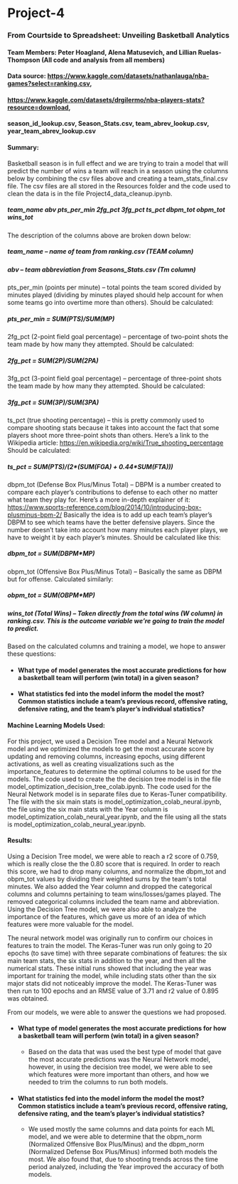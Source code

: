 # Project-4
### From Courtside to Spreadsheet: Unveiling Basketball Analytics
#### Team Members: Peter Hoagland, Alena Matusevich, and Lillian Ruelas-Thompson (All code and analysis from all members)
#### Data source: https://www.kaggle.com/datasets/nathanlauga/nba-games?select=ranking.csv,
####              https://www.kaggle.com/datasets/drgilermo/nba-players-stats?resource=download,
####              season_id_lookup.csv, Season_Stats.csv, team_abrev_lookup.csv, year_team_abrev_lookup.csv 
#### Summary:
Basketball season is in full effect and we are trying to train a model that will predict the number of wins a team will reach in a season using the columns below by combining the csv files above and creating a team_stats_final.csv file. The csv files are all stored in the Resources folder and the code used to clean the data is in the file Project4_data_cleanup.ipynb. 

##### team_name	abv	pts_per_min	2fg_pct	3fg_pct	ts_pct	dbpm_tot	obpm_tot	wins_tot

The description of the columns above are broken down below:

##### team_name – name of team from ranking.csv (TEAM column)

##### abv – team abbreviation from Seasons_Stats.csv (Tm column)

pts_per_min (points per minute) – total points the team scored divided by minutes played (dividing by minutes played should help account for when some teams go into overtime more than others). Should be calculated:
##### pts_per_min = SUM(PTS)/SUM(MP)

2fg_pct (2-point field goal percentage) – percentage of two-point shots the team made by how many they attempted. Should be calculated:
##### 2fg_pct = SUM(2P)/SUM(2PA)

3fg_pct (3-point field goal percentage) – percentage of three-point shots the team made by how many they attempted. Should be calculated:
##### 3fg_pct = SUM(3P)/SUM(3PA)

ts_pct (true shooting percentage) – this is pretty commonly used to compare shooting stats because it takes into account the fact that some players shoot more three-point shots than others. Here’s a link to the Wikipedia article: https://en.wikipedia.org/wiki/True_shooting_percentage
Should be calculated:
##### ts_pct = SUM(PTS)/(2*(SUM(FGA) + 0.44*SUM(FTA)))

dbpm_tot (Defense Box Plus/Minus Total) – DBPM is a number created to compare each player’s contributions to defense to each other no matter what team they play for. Here’s a more in-depth explainer of it: https://www.sports-reference.com/blog/2014/10/introducing-box-plusminus-bpm-2/
Basically the idea is to add up each team’s player’s DBPM to see which teams have the better defensive players. Since the number doesn’t take into account how many minutes each player plays, we have to weight it by each player’s minutes. Should be calculated like this:
##### dbpm_tot = SUM(DBPM*MP)

obpm_tot (Offensive Box Plus/Minus Total) – Basically the same as DBPM but for offense. Calculated similarly:
##### obpm_tot = SUM(OBPM*MP)

##### wins_tot (Total Wins) – Taken directly from the total wins (W column) in ranking.csv. This is the outcome variable we’re going to train the model to predict.

Based on the calculated columns and training a model, we hope to answer these questions: 

* #### What type of model generates the most accurate predictions for how a basketball team will perform (win total) in a given season?
* #### What statistics fed into the model inform the model the most? Common statistics include a team’s previous record, offensive rating, defensive rating, and the team’s player’s individual statistics?

#### Machine Learning Models Used:
For this project, we used a Decision Tree model and a Neural Network model and we optimized the models to get the most accurate score by updating and removing columns, increasing epochs, using different activations, as well as creating visualizations such as the importance_features to determine the optimal columns to be used for the models. The code used to create the the decision tree model is in the file model_optimization_decision_tree_colab.ipynb. The code used for the Neural Network model is in separate files due to Keras-Tuner compatibility. The file with the six main stats is model_optimization_colab_neural.ipynb, the file using the six main stats with the Year column is model_optimization_colab_neural_year.ipynb, and the file using all the stats is model_optimization_colab_neural_year.ipynb. 

#### Results:
Using a Decision Tree model, we were able to reach a r2 score of 0.759, which is really close the the 0.80 score that is required. In order to reach this score, we had to drop many columns, and normalize the dbpm_tot and obpm_tot values by dividing their weighted sums by the team's total minutes.  We also added the Year column and dropped the categorical columns and columns pertaining to team wins/losses/games played. The removed categorical columns included the team name and abbreviation. Using the Decision Tree model, we were also able to analyze the importance of the features, which gave us more of an idea of which features were more valuable for the model.

The neural network model was originally run to confirm our choices in features to train the model. The Keras-Tuner was run only going to 20 epochs (to save time) with three separate combinations of features: the six main team stats, the six stats in addition to the year, and then all the numerical stats. These initial runs showed that including the year was important for training the model, while including stats other than the six major stats did not noticeably improve the model. The Keras-Tuner was then run to 100 epochs and an RMSE value of 3.71 and r2 value of 0.895 was obtained.

From our models, we were able to answer the questions we had proposed.

* #### What type of model generates the most accurate predictions for how a basketball team will perform (win total) in a given season?
  * Based on the data that was used the best type of model that gave the most accurate predictions was the Neural Network model, however, in using the decision tree model, we were able to see which features were more important than others, and how we needed to trim the columns to run both models.

* #### What statistics fed into the model inform the model the most? Common statistics include a team’s previous record, offensive rating, defensive rating, and the team’s player’s individual statistics?
  *  We used mostly the same columns and data points for each ML model, and we were able to determine that the obpm_norm (Normalized Offensive Box Plus/Minus) and the dbpm_norm (Normalized Defense Box Plus/Minus) informed both models the most. We also found that, due to shooting trends across the time period analyzed, including the Year improved the accuracy of both models.​